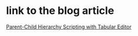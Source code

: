 # link  to the blog article
[Parent-Child Hierarchy Scripting with Tabular Editor](https://sergiomurru.com/2021/09/29/parent-child-hierarchy-scripting-with-tabular-editor/)
